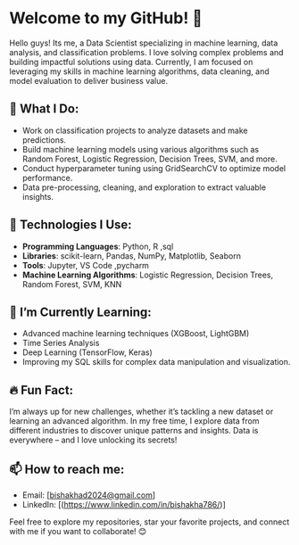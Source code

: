 
# Welcome to my GitHub! 👋

Hello guys! Its me, a Data Scientist specializing in machine learning, data analysis, and classification problems. I love solving complex problems and building impactful solutions using data. Currently, I am focused on leveraging my skills in machine learning algorithms, data cleaning, and model evaluation to deliver business value.

## 🚀 What I Do:
- Work on classification projects to analyze datasets and make predictions.
- Build machine learning models using various algorithms such as Random Forest, Logistic Regression, Decision Trees, SVM, and more.
- Conduct hyperparameter tuning using GridSearchCV to optimize model performance.
- Data pre-processing, cleaning, and exploration to extract valuable insights.

## 🧰 Technologies I Use:
- **Programming Languages**: Python, R ,sql
- **Libraries**: scikit-learn, Pandas, NumPy, Matplotlib, Seaborn
- **Tools**: Jupyter, VS Code ,pycharm
- **Machine Learning Algorithms**: Logistic Regression, Decision Trees, Random Forest, SVM, KNN

## 🌱 I’m Currently Learning:
- Advanced machine learning techniques (XGBoost, LightGBM)
- Time Series Analysis
- Deep Learning (TensorFlow, Keras)
- Improving my SQL skills for complex data manipulation and visualization.

## 🔥 Fun Fact:
I’m always up for new challenges, whether it’s tackling a new dataset or learning an advanced algorithm. In my free time, I explore data from different industries to discover unique patterns and insights. Data is everywhere – and I love unlocking its secrets!

## 📫 How to reach me:
- Email: [bishakhad2024@gmail.com]
- LinkedIn: [(https://www.linkedin.com/in/bishakha786/)]

Feel free to explore my repositories, star your favorite projects, and connect with me if you want to collaborate! 😊
